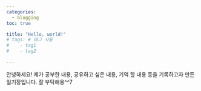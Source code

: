 ```yaml
---
categories: 
  - blogging
toc: true

title: "Hello, world!"
# tags: # 태그 사용
#    - tag1
#    - tag2

---
```


안녕하세요!
제가 공부한 내용, 공유하고 싶은 내용, 기억 할 내용 등을 기록하고자 만든 일기장입니다.
잘 부탁해용^^7

